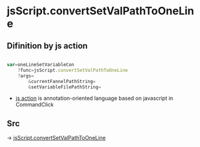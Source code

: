# jsScript.convertSetValPathToOneLine

## Difinition by js action

```js.js

var=oneLineSetVariableCon
	?func=jsScript.convertSetValPathToOneLine
	?args=
		&currentFannelPathString=
		&setVariableFilePathString=
```

- [js action]() is annotation-oriented language based on javascript in CommandClick

## Src

-> [jsScript.convertSetValPathToOneLine](https://github.com/puutaro/CommandClick/blob/master/app/src/main/java/com/puutaro/commandclick/fragment_lib/terminal_fragment/js_interface/edit/JsScript.kt#L132)


